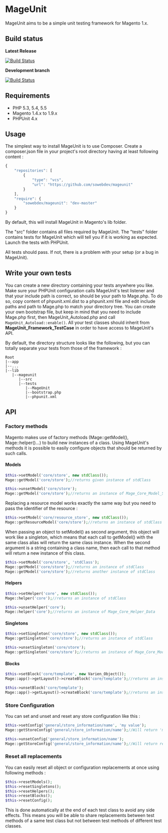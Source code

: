 # MageUnit

MageUnit aims to be a simple unit testing framework for Magento 1.x.

## Build status

**Latest Release**

[![Build Status](https://travis-ci.org/sowebdev/mageunit.svg?branch=master)](https://travis-ci.org/sowebdev/mageunit)

**Development branch**

[![Build Status](https://travis-ci.org/sowebdev/mageunit.svg?branch=devel)](https://travis-ci.org/sowebdev/mageunit)

## Requirements

- PHP 5.3, 5.4, 5.5
- Magento 1.4.x to 1.9.x
- PHPUnit 4.x

## Usage

The simplest way to install MageUnit is to use Composer.
Create a composer.json file in your project's root directory having at least following content :

```js
{
    "repositories": [
        {
            "type": "vcs",
            "url": "https://github.com/sowebdev/mageunit"
        }
    ],
    "require": {
        "sowebdev/mageunit": "dev-master"
    }
}
```

By default, this will install MageUnit in Magento's lib folder.

The "src" folder contains all files required by MageUnit. 
The "tests" folder contains tests for MageUnit which will tell you if it is working as expected.
Launch the tests with PHPUnit.

All tests should pass. If not, there is a problem with your setup (or a bug in MageUnit).

## Write your own tests

You can create a new directory containing your tests anywhere you like. 
Make sure your PHPUnit configuration calls MageUnit's test listener and that your include path is correct, so should be your path to Mage.php.
To do so, copy content of phpunit.xml.dist to a phpunit.xml file and edit include paths and path to Mage.php to match your directory tree.
You can create your own bootstrap file, but keep in mind that you need to include Mage.php first, then MageUnit_Autoload.php and call `MageUnit_Autoload::enable()`.
All your test classes should inherit from **MageUnit_Framework_TestCase** in order to have access to MageUnit's API.

By default, the directory structure looks like the following, but you can totally separate your tests from those of the framework :

    Root
    |--app
    |--...
    |--lib
       |--mageunit
          |--src
          |--tests
             |--MageUnit
             |--bootstrap.php
             |--phpunit.xml

## API

### Factory methods

Magento makes use of factory methods (Mage::getModel(), Mage::helper()...) to build new instances of a class.
Using MageUnit's methods it is possible to easily configure objects that should be returned by such calls.

#### Models

```php
$this->setModel('core/store', new stdClass());
Mage::getModel('core/store');//returns given instance of stdClass
```

```php
$this->unsetModel('core/store');
Mage::getModel('core/store');//returns an instance of Mage_Core_Model_Store
```

Replacing a resource model works exactly the same way but you need to pass the identifier of the resource :

```php
$this->setModel('core/resource_store', new stdClass());
Mage::getResourceModel('core/store');//returns an instance of stdClass
```

When passing an object to setModel() as second argument, this object will work like a singleton, which means that
each call to getModel() with the same class alias will return the same class instance. When the second argument
is a string containing a class name, then each call to that method will return a new instance of this class.

```php
$this->setModel('core/store', 'stdClass');
Mage::getModel('core/store');//returns an instance of stdClass
Mage::getModel('core/store');//returns another instance of stdClass
```

#### Helpers

```php
$this->setHelper('core', new stdClass());
Mage::helper('core');//returns an instance of stdClass
```

```php
$this->unsetHelper('core');
Mage::helper('core');//returns an instance of Mage_Core_Helper_Data
```
 
#### Singletons

```php
$this->setSingleton('core/store', new stdClass());
Mage::getSingleton('core/store');//returns an instance of stdClass
```

```php
$this->unsetSingleton('core/store');
Mage::getSingleton('core/store');//returns an instance of Mage_Core_Model_Store
```
    
#### Blocks

```php
$this->setBlock('core/template', new Varien_Object());
Mage::app()->getLayout()->createBlock('core/template');//returns an instance of Varien_Object
```

```php
$this->unsetBlock('core/template');
Mage::app()->getLayout()->createBlock('core/template');//returns an instance of Mage_Core_Block_Template
```

### Store Configuration

You can set and unset and reset any store configuration like this :

```php
$this->setConfig('general/store_information/name', 'my value');
Mage::getStoreConfig('general/store_information/name');//Will return 'my value'
```

```php
$this->unsetConfig('general/store_information/name');
Mage::getStoreConfig('general/store_information/name');//Will return real value
```

### Reset all replacements

You can easily reset all object or configuration replacements at once using following methods :

```php
$this->resetModels();
$this->resetSingletons();
$this->resetHelpers();
$this->resetBlocks();
$this->resetConfig();
```

This is done automatically at the end of each test class to avoid any side effects.
This means you will be able to share replacements between test methods of a same test class but not between
test methods of different test classes.
